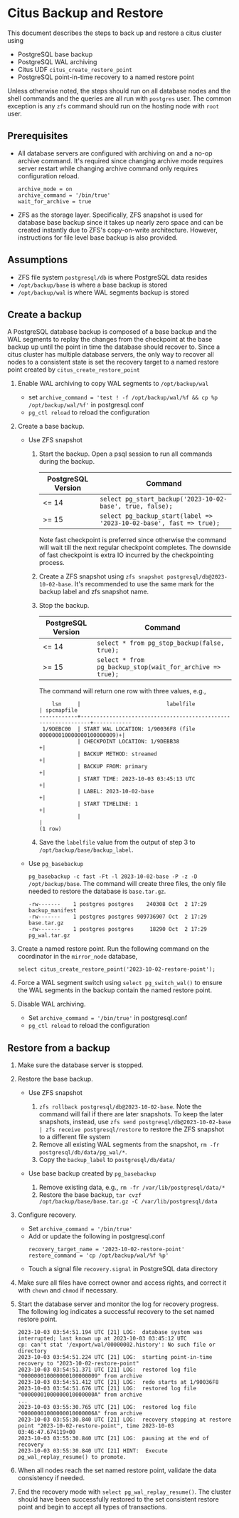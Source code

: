 # Citus Backup and Restore

This document describes the steps to back up and restore a citus cluster using

- PostgreSQL base backup
- PostgreSQL WAL archiving
- Citus UDF `citus_create_restore_point`
- PostgreSQL point-in-time recovery to a named restore point

Unless otherwise noted, the steps should run on all database nodes and the shell commands and the queries are all run
with `postgres` user. The common exception is any `zfs` command should run on the hosting node with `root` user.

## Prerequisites

- All database servers are configured with archiving on and a no-op archive command. It's required since
  changing archive mode requires server restart while changing archive command only requires configuration reload.
  ```
  archive_mode = on
  archive_command = '/bin/true'
  wait_for_archive = true
  ```

- ZFS as the storage layer. Specifically, ZFS snapshot is used for database base backup since it takes up nearly zero 
  space and can be created instantly due to ZFS's copy-on-write architecture. However, instructions for file level base
  backup is also provided.

## Assumptions

- ZFS file system `postgresql/db` is where PostgreSQL data resides
- `/opt/backup/base` is where a base backup is stored
- `/opt/backup/wal` is where WAL segments backup is stored

## Create a backup

A PostgreSQL database backup is composed of a base backup and the WAL segments to replay the changes from the 
checkpoint at the base backup up until the point in time the database should recover to. Since a citus cluster has
multiple database servers, the only way to recover all nodes to a consistent state is set the recovery target to a named
restore point created by `citus_create_restore_point`

1. Enable WAL archiving to copy WAL segments to `/opt/backup/wal`
   - set `archive_command = 'test ! -f /opt/backup/wal/%f && cp %p /opt/backup/wal/%f'` in postgresql.conf
   - `pg_ctl reload` to reload the configuration

2. Create a base backup.
   - Use ZFS snapshot
     1. Start the backup. Open a psql session to run all commands during the backup.

        | PostgreSQL Version | Command                                                             |
        |--------------------|---------------------------------------------------------------------|
        | <= 14              | `select pg_start_backup('2023-10-02-base', true, false);`           |
        | \>= 15             | `select pg_backup_start(label => '2023-10-02-base', fast => true);` |
        
        Note fast checkpoint is preferred since otherwise the command will wait till the next regular checkpoint
        completes. The downside of fast checkpoint is extra IO incurred by the checkpointing process.

     2. Create a ZFS snapshot using `zfs snapshot postgresql/db@2023-10-02-base`. It's recommended to use the same 
        mark for the backup label and zfs snapshot name.

     3. Stop the backup.

        | PostgreSQL Version | Command                                                   |
        |--------------------|-----------------------------------------------------------|
        | <= 14              | `select * from pg_stop_backup(false, true);`              |
        | \>= 15             | `select * from pg_backup_stop(wait_for_archive => true);` |

        The command will return one row with three values, e.g.,
        ```
            lsn     |                           labelfile                           | spcmapfile
        ------------+---------------------------------------------------------------+------------
         1/9DEBC00  | START WAL LOCATION: 1/90036F8 (file 000000010000000100000009)+|
                    | CHECKPOINT LOCATION: 1/9DEBB38                               +|
                    | BACKUP METHOD: streamed                                      +|
                    | BACKUP FROM: primary                                         +|
                    | START TIME: 2023-10-03 03:45:13 UTC                          +|
                    | LABEL: 2023-10-02-base                                       +|
                    | START TIMELINE: 1                                            +|
                    |                                                               |
        (1 row)
        ```
     4. Save the `labelfile` value from the output of step 3 to `/opt/backup/base/backup_label`.

   - Use `pg_basebackup`
     
     `pg_basebackup -c fast -Ft -l 2023-10-02-base -P -z -D /opt/backup/base`. The command will create three files, the
     only file needed to restore the database is `base.tar.gz`.
     ```
     -rw-------    1 postgres postgres    240308 Oct  2 17:29 backup_manifest
     -rw-------    1 postgres postgres 909736907 Oct  2 17:29 base.tar.gz
     -rw-------    1 postgres postgres     18290 Oct  2 17:29 pg_wal.tar.gz
     ```

3. Create a named restore point. Run the following command on the coordinator in the `mirror_node` database,

   `select citus_create_restore_point('2023-10-02-restore-point');`

4. Force a WAL segment switch using `select pg_switch_wal()` to ensure the WAL segments in the backup contain the
   named restore point.

5. Disable WAL archiving.
   - Set `archive_command = '/bin/true'` in postgresql.conf
   - `pg_ctl reload` to reload the configuration

## Restore from a backup

1. Make sure the database server is stopped.

2. Restore the base backup.
   - Use ZFS snapshot
     1. `zfs rollback postgresql/db@2023-10-02-base`. Note the command will fail if there are later snapshots. To keep
        the later snapshots, instead, use `zfs send postgresql/db@2023-10-02-base | zfs receive postgresql/restore`
        to restore the ZFS snapshot to a different file system
     2. Remove all existing WAL segments from the snapshot, `rm -fr postgresql/db/data/pg_wal/*`.
     3. Copy the `backup_label` to `postgresql/db/data/`

   - Use base backup created by `pg_basebackup`
     1. Remove existing data, e.g., `rm -fr /var/lib/postgresql/data/*`
     2. Restore the base backup, `tar cvzf /opt/backup/base/base.tar.gz -C /var/lib/postgresql/data`

3. Configure recovery.
   - Set `archive_command = '/bin/true'`
   - Add or update the following in postgresql.conf
     ```
     recovery_target_name = '2023-10-02-restore-point'
     restore_command = 'cp /opt/backup/wal/%f %p'
     ```
   - Touch a signal file `recovery.signal` in PostgreSQL data directory

4. Make sure all files have correct owner and access rights, and correct it with `chown` and `chmod` if necessary.

5. Start the database server and monitor the log for recovery progress. The following log indicates a successful recovery
   to the set named restore point.
   ```
   2023-10-03 03:54:51.194 UTC [21] LOG:  database system was interrupted; last known up at 2023-10-03 03:45:12 UTC
   cp: can't stat '/export/wal/00000002.history': No such file or directory
   2023-10-03 03:54:51.224 UTC [21] LOG:  starting point-in-time recovery to "2023-10-02-restore-point"
   2023-10-03 03:54:51.371 UTC [21] LOG:  restored log file "000000010000000100000009" from archive
   2023-10-03 03:54:51.412 UTC [21] LOG:  redo starts at 1/90036F8
   2023-10-03 03:54:51.676 UTC [21] LOG:  restored log file "00000001000000010000000A" from archive
   ...
   2023-10-03 03:55:30.765 UTC [21] LOG:  restored log file "00000001000000010000006A" from archive
   2023-10-03 03:55:30.840 UTC [21] LOG:  recovery stopping at restore point "2023-10-02-restore-point", time 2023-10-03 03:46:47.674119+00
   2023-10-03 03:55:30.840 UTC [21] LOG:  pausing at the end of recovery
   2023-10-03 03:55:30.840 UTC [21] HINT:  Execute pg_wal_replay_resume() to promote.
   ```

6. When all nodes reach the set named restore point, validate the data consistency if needed.

7. End the recovery mode with `select pg_wal_replay_resume()`. The cluster should have been successfully restored to the
   set consistent restore point and begin to accept all types of transactions.